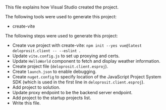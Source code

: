 This file explains how Visual Studio created the project.

The following tools were used to generate this project:
- create-vite

The following steps were used to generate this project:
- Create vue project with create-vite: `npm init --yes vue@latest deloprosit.client -- --eslint `.
- Update `vite.config.js` to set up proxying and certs.
- Update `HelloWorld` component to fetch and display weather information.
- Create project file (`deloprosit.client.esproj`).
- Create `launch.json` to enable debugging.
- Create `nuget.config` to specify location of the JavaScript Project System SDK (which is used in the first line in `deloprosit.client.esproj`).
- Add project to solution.
- Update proxy endpoint to be the backend server endpoint.
- Add project to the startup projects list.
- Write this file.
